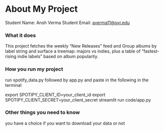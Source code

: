 # About My Project

Student Name:  Ansh Verma
Student Email:  averma11@syr.edu

### What it does
This project fetches the weekly “New Releases” feed and Group albums by label string and surface a treemap: majors vs indies, plus a table of “fastest-rising indie labels” based on album popularity.


### How you run my project
run spotify_data.py followed by app.py and paste in the following in the terminal 

export SPOTIPY_CLIENT_ID=your_client_id
export SPOTIPY_CLIENT_SECRET=your_client_secret
streamlit run code/app.py


### Other things you need to know
you have a choice if you want to download your data or not